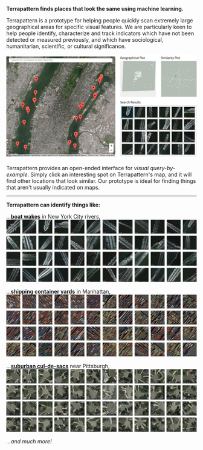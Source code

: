 **Terrapattern finds places that look the same using machine learning.**

Terrapattern is a prototype for helping people quickly scan extremely large geographical areas for specific visual features. We are particularly keen to help people identify, characterize and track indicators which have not been detected or measured previously, and which have sociological, humanitarian, scientific, or cultural significance. 

[![The Terrapattern interface](images/terrapattern_interface.jpg)](images/terrapattern_interface.jpg)

Terrapattern provides an open-ended interface for *visual query-by-example*. Simply click an interesting spot on Terrapattern's map, and it will find other locations that look similar. Our prototype is ideal for finding things that aren't usually indicated on maps.

---

**Terrapattern can identify things like:** 

...[**boat wakes**](http://nyc.terrapattern.com/?lat=40.7532968&lng=-74.01452940000001) in New York City rivers,
[![Boat wakes in NYC rivers, identified by Terrapattern](images/demo_boat_wakes.jpg "Boat wakes in NYC rivers, identified by Terrapattern")](http://nyc.terrapattern.com/?lat=40.7532968&lng=-74.01452940000001)

...[**shipping container yards**](http://nyc.terrapattern.com/?lat=40.7532968&lng=-74.01452940000001) in Manhattan,
[![Shipping container yards in New York City, identified by Terrapattern](images/demo_container_yards.jpg "Shipping container yards in New York City, identified by Terrapattern")](http://nyc.terrapattern.com/?lat=40.7532968&lng=-74.01452940000001)

...[**suburban cul-de-sacs**](http://pgh.terrapattern.com/?lat=40.495312&lng=-80.16384749999997) near Pittsburgh,
[![Cul-de-sacs in Allegheny county, identified by Terrapattern](images/demo_cul_de_sacs.jpg "Cul-de-sacs in Allegheny county, identified by Terrapattern")](http://pgh.terrapattern.com/?lat=40.495312&lng=-80.16384749999997)

*...and much more!*
